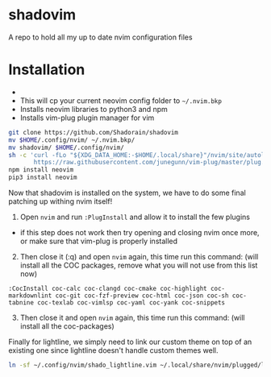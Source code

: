 shadovim
==========

A repo to hold all my up to date nvim configuration files

Installation
==============

- 
- This will cp your current neovim config folder to `~/.nvim.bkp`
- Installs neovim libraries to python3 and npm
- Installs vim-plug plugin manager for vim
```bash
git clone https://github.com/Shadorain/shadovim
mv $HOME/.config/nvim/ ~/.nvim.bkp/
mv shadovim/ $HOME/.config/nvim/
sh -c 'curl -fLo "${XDG_DATA_HOME:-$HOME/.local/share}"/nvim/site/autoload/plug.vim --create-dirs \
       https://raw.githubusercontent.com/junegunn/vim-plug/master/plug.vim'
npm install neovim
pip3 install neovim
```

Now that shadovim is installed on the system, we have to do some final patching up withing nvim itself!
1. Open `nvim` and run `:PlugInstall` and allow it to install the few plugins
  - if this step does not work then try opening and closing nvim once more, or make sure that vim-plug is properly installed
2. Then close it (:q) and open `nvim` again, this time run this command: (will install all the COC packages, remove what you will not use from this list now)
```
:CocInstall coc-calc coc-clangd coc-cmake coc-highlight coc-markdownlint coc-git coc-fzf-preview coc-html coc-json coc-sh coc-tabnine coc-texlab coc-vimlsp coc-yaml coc-yank coc-snippets
```
3. Then close it and open `nvim` again, this time run this command: (will install all the coc-packages)

Finally for lightline, we simply need to link our custom theme on top of an existing one since lightline doesn't handle custom themes well.
```bash
ln -sf ~/.config/nvim/shado_lightline.vim ~/.local/share/nvim/plugged/lightline.vim/autoload/lightline/colorscheme/deus.vim 
 ```

